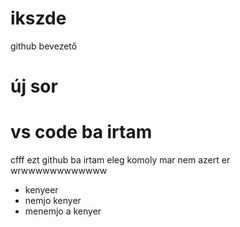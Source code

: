 # ikszde
github bevezető
# új sor
# vs code ba irtam
cfff
ezt github ba irtam 
eleg komoly mar nem azert er wrwwwwwwwwwwww
- kenyeer
- nemjo kenyer
- menemjo a kenyer
